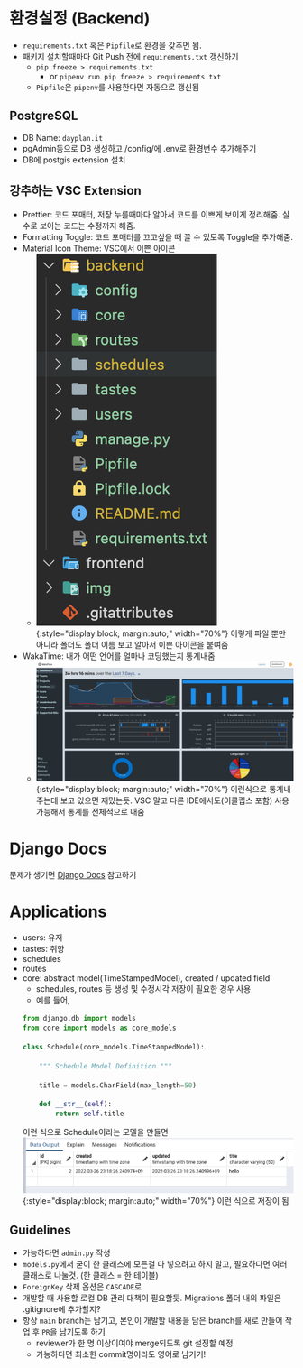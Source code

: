 # 환경설정 (Backend)

* `requirements.txt` 혹은 `Pipfile`로 환경을 갖추면 됨.
* 패키지 설치할때마다 Git Push 전에 `requirements.txt` 갱신하기
  * `pip freeze > requirements.txt`
    * or `pipenv run pip freeze > requirements.txt`
  * `Pipfile`은 `pipenv`를 사용한다면 자동으로 갱신됨

## PostgreSQL

* DB Name: `dayplan.it`
* pgAdmin등으로 DB 생성하고 /config/에 .env로 환경변수 추가해주기
* DB에 postgis extension 설치

## 강추하는 VSC Extension
* Prettier: 코드 포매터, 저장 누를때마다 알아서 코드를 이쁘게 보이게 정리해줌. 실수로 보이는 코드는 수정까지 해줌.
* Formatting Toggle: 코드 포매터를 끄고싶을 때 끌 수 있도록 Toggle을 추가해줌.
* Material Icon Theme: VSC에서 이쁜 아이콘
  * ![icon-theme](../img/Icon-Theme.png){:style="display:block; margin:auto;" width="70%"}
  이렇게 파일 뿐만 아니라 폴더도 폴더 이름 보고 알아서 이쁜 아이콘을 붙여줌
* WakaTime: 내가 어떤 언어를 얼마나 코딩했는지 통계내줌
  * ![wakatime](../img/wakatime.png){:style="display:block; margin:auto;" width="70%"}
  이런식으로 통계내주는데 보고 있으면 재밌는듯. VSC 말고 다른 IDE에서도(이클립스 포함) 사용 가능해서 통계를 전체적으로 내줌


# Django Docs

문제가 생기면 [Django Docs](https://docs.djangoproject.com/en/4.0/) 참고하기

# Applications

* users: 유저
* tastes: 취향
* schedules
* routes
* core: abstract model(TimeStampedModel), created / updated field
    * schedules, routes 등 생성 및 수정시각 저장이 필요한 경우 사용
    * 예를 들어,
    ~~~python
    from django.db import models
    from core import models as core_models

    class Schedule(core_models.TimeStampedModel):

        """ Schedule Model Definition """

        title = models.CharField(max_length=50)

        def __str__(self):
            return self.title
    ~~~
    이런 식으로 Schedule이라는 모델을 만들면
    ![core_app.png](../img/core_app.png){:style="display:block; margin:auto;" width="70%"}
    이런 식으로 저장이 됨

## Guidelines
* 가능하다면 `admin.py` 작성
* `models.py`에서 굳이 한 클래스에 모든걸 다 넣으려고 하지 말고, 필요하다면 여러 클래스로 나눌것. (한 클래스 = 한 테이블)
* `ForeignKey` 삭제 옵션은 `CASCADE`로
* 개발할 때 사용할 로컬 DB 관리 대책이 필요할듯. Migrations 폴더 내의 파일은 .gitignore에 추가할지?
* 항상 `main` branch는 남기고, 본인이 개발할 내용을 담은 branch를 새로 만들어 작업 후 `PR`을 남기도록 하기
    * reviewer가 한 명 이상이여야 merge되도록 git 설정할 예정
    * 가능하다면 최소한 commit명이라도 영어로 남기기!

